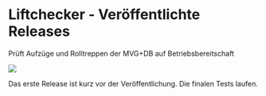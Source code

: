 # Liftchecker - Veröffentlichte Releases
Prüft Aufzüge und Rolltreppen der MVG+DB auf Betriebsbereitschaft

<image src='https://github.com/snfiware/Liftchecker/blob/master/icons/dev_type_elev.png'/>

Das erste Release ist kurz vor der Veröffentlichung. 
Die finalen Tests laufen.
